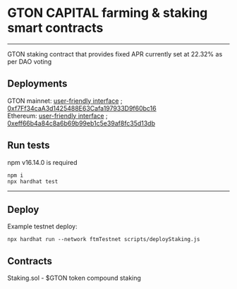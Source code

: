 # GTON CAPITAL farming & staking smart contracts
---

GTON staking contract that provides fixed APR currently set at 22.32% as per DAO voting


## Deployments
GTON mainnet: [user-friendly interface](https://cli.gton.capital/) ; [0xf7Ff34caA3d1425488E63Cafa197933D9f60bc16](https://explorer.gton.network/token/0xf7Ff34caA3d1425488E63Cafa197933D9f60bc16/token-transfers)  
Ethereum: [user-friendly interface](https://cli.gton.capital/) ; [0xeff66b4a84c8a6b69b99eb1c5e39af8fc35d13db](https://etherscan.io/token/0xeff66b4a84c8a6b69b99eb1c5e39af8fc35d13db) 
## Run tests
npm v16.14.0 is required
```
npm i
npx hardhat test
```
---
## Deploy
Example testnet deploy:
```
npx hardhat run --network ftmTestnet scripts/deployStaking.js
```

## Contracts
Staking.sol - $GTON token compound staking
